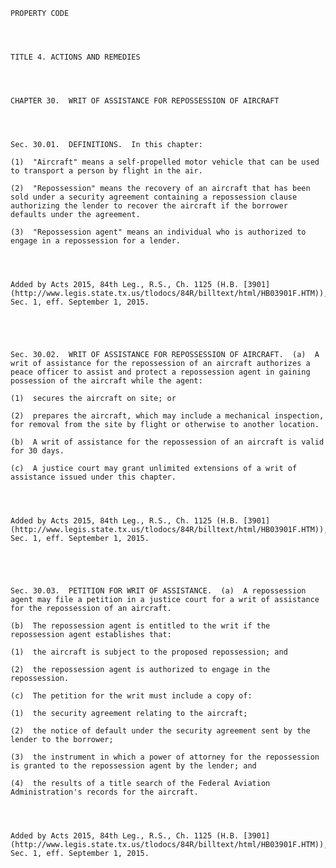 ﻿
    
    
    	
    					
    
    
    PROPERTY CODE
    
      
    
    
    TITLE 4. ACTIONS AND REMEDIES
    
      
    
    
    CHAPTER 30.  WRIT OF ASSISTANCE FOR REPOSSESSION OF AIRCRAFT
    
      
    
    
    Sec. 30.01.  DEFINITIONS.  In this chapter:
    
    (1)  "Aircraft" means a self-propelled motor vehicle that can be used to transport a person by flight in the air.
    
    (2)  "Repossession" means the recovery of an aircraft that has been sold under a security agreement containing a repossession clause authorizing the lender to recover the aircraft if the borrower defaults under the agreement.
    
    (3)  "Repossession agent" means an individual who is authorized to engage in a repossession for a lender.
    
    
    
    
    Added by Acts 2015, 84th Leg., R.S., Ch. 1125 (H.B. [3901](http://www.legis.state.tx.us/tlodocs/84R/billtext/html/HB03901F.HTM)), Sec. 1, eff. September 1, 2015.
    
    
    
    
    
    Sec. 30.02.  WRIT OF ASSISTANCE FOR REPOSSESSION OF AIRCRAFT.  (a)  A writ of assistance for the repossession of an aircraft authorizes a peace officer to assist and protect a repossession agent in gaining possession of the aircraft while the agent:
    
    (1)  secures the aircraft on site; or
    
    (2)  prepares the aircraft, which may include a mechanical inspection, for removal from the site by flight or otherwise to another location.
    
    (b)  A writ of assistance for the repossession of an aircraft is valid for 30 days.
    
    (c)  A justice court may grant unlimited extensions of a writ of assistance issued under this chapter.
    
    
    
    
    Added by Acts 2015, 84th Leg., R.S., Ch. 1125 (H.B. [3901](http://www.legis.state.tx.us/tlodocs/84R/billtext/html/HB03901F.HTM)), Sec. 1, eff. September 1, 2015.
    
    
    
    
    
    Sec. 30.03.  PETITION FOR WRIT OF ASSISTANCE.  (a)  A repossession agent may file a petition in a justice court for a writ of assistance for the repossession of an aircraft.
    
    (b)  The repossession agent is entitled to the writ if the repossession agent establishes that:
    
    (1)  the aircraft is subject to the proposed repossession; and
    
    (2)  the repossession agent is authorized to engage in the repossession.
    
    (c)  The petition for the writ must include a copy of:
    
    (1)  the security agreement relating to the aircraft;
    
    (2)  the notice of default under the security agreement sent by the lender to the borrower;
    
    (3)  the instrument in which a power of attorney for the repossession is granted to the repossession agent by the lender; and
    
    (4)  the results of a title search of the Federal Aviation Administration's records for the aircraft.
    
    
    
    
    Added by Acts 2015, 84th Leg., R.S., Ch. 1125 (H.B. [3901](http://www.legis.state.tx.us/tlodocs/84R/billtext/html/HB03901F.HTM)), Sec. 1, eff. September 1, 2015.
    
    
    
    
    				
